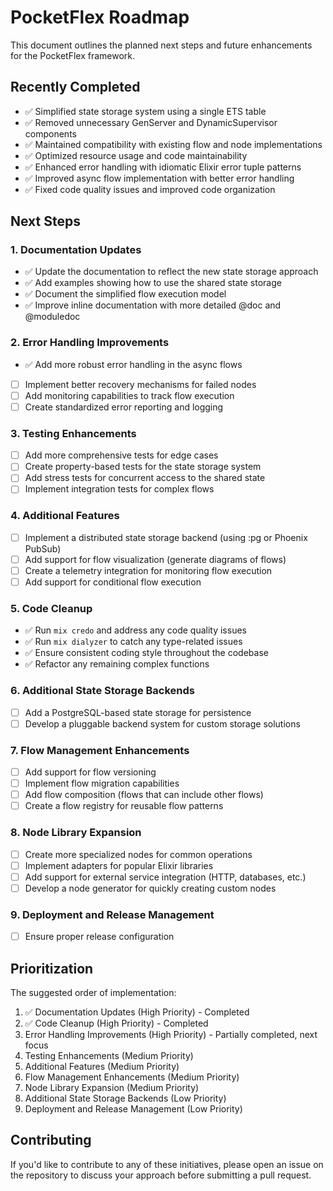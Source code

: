 # PocketFlex Roadmap

This document outlines the planned next steps and future enhancements for the PocketFlex framework.

## Recently Completed

- ✅ Simplified state storage system using a single ETS table
- ✅ Removed unnecessary GenServer and DynamicSupervisor components
- ✅ Maintained compatibility with existing flow and node implementations
- ✅ Optimized resource usage and code maintainability
- ✅ Enhanced error handling with idiomatic Elixir error tuple patterns
- ✅ Improved async flow implementation with better error handling
- ✅ Fixed code quality issues and improved code organization

## Next Steps

### 1. Documentation Updates

- ✅ Update the documentation to reflect the new state storage approach
- ✅ Add examples showing how to use the shared state storage
- ✅ Document the simplified flow execution model
- ✅ Improve inline documentation with more detailed @doc and @moduledoc

### 2. Error Handling Improvements

- ✅ Add more robust error handling in the async flows
- [ ] Implement better recovery mechanisms for failed nodes
- [ ] Add monitoring capabilities to track flow execution
- [ ] Create standardized error reporting and logging

### 3. Testing Enhancements

- [ ] Add more comprehensive tests for edge cases
- [ ] Create property-based tests for the state storage system
- [ ] Add stress tests for concurrent access to the shared state
- [ ] Implement integration tests for complex flows

### 4. Additional Features

- [ ] Implement a distributed state storage backend (using :pg or Phoenix PubSub)
- [ ] Add support for flow visualization (generate diagrams of flows)
- [ ] Create a telemetry integration for monitoring flow execution
- [ ] Add support for conditional flow execution

### 5. Code Cleanup

- ✅ Run `mix credo` and address any code quality issues
- ✅ Run `mix dialyzer` to catch any type-related issues
- ✅ Ensure consistent coding style throughout the codebase
- ✅ Refactor any remaining complex functions

### 6. Additional State Storage Backends

- [ ] Add a PostgreSQL-based state storage for persistence
- [ ] Develop a pluggable backend system for custom storage solutions

### 7. Flow Management Enhancements

- [ ] Add support for flow versioning
- [ ] Implement flow migration capabilities
- [ ] Add flow composition (flows that can include other flows)
- [ ] Create a flow registry for reusable flow patterns

### 8. Node Library Expansion

- [ ] Create more specialized nodes for common operations
- [ ] Implement adapters for popular Elixir libraries
- [ ] Add support for external service integration (HTTP, databases, etc.)
- [ ] Develop a node generator for quickly creating custom nodes

### 9. Deployment and Release Management

- [ ] Ensure proper release configuration

## Prioritization

The suggested order of implementation:

1. ✅ Documentation Updates (High Priority) - Completed
2. ✅ Code Cleanup (High Priority) - Completed
3. Error Handling Improvements (High Priority) - Partially completed, next focus
4. Testing Enhancements (Medium Priority)
5. Additional Features (Medium Priority)
6. Flow Management Enhancements (Medium Priority)
7. Node Library Expansion (Medium Priority)
8. Additional State Storage Backends (Low Priority)
9. Deployment and Release Management (Low Priority)

## Contributing

If you'd like to contribute to any of these initiatives, please open an issue on the repository to discuss your approach before submitting a pull request.
